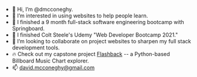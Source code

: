 - 👋 Hi, I’m @dmcconeghy.
- 👀 I’m interested in using websites to help people learn.
- 🌱 I finished a 9 month full-stack software engineering bootcamp with Springboard. 
- 🌱 I finished Colt Steele's Udemy "Web Developer Bootcamp 2021."
- 💞️ I’m looking to collaborate on project websites to sharpen my full stack development tools.
- 🔥 Check out my capstone project [Flashback](https://flashback-dwm.herokuapp.com/) -- a Python-based Billboard Music Chart explorer. 
- 📫 david.mcconeghy@gmail.com

<!---
dmcconeghy/dmcconeghy is a ✨ special ✨ repository because its `README.md` (this file) appears on your GitHub profile.
You can click the Preview link to take a look at your changes.
--->
